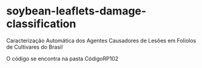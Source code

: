 # soybean-leaflets-damage-classification
Caracterização Automática dos Agentes Causadores de Lesões em Folíolos de Cultivares do Brasil

O código se encontra na pasta CódigoRP102
